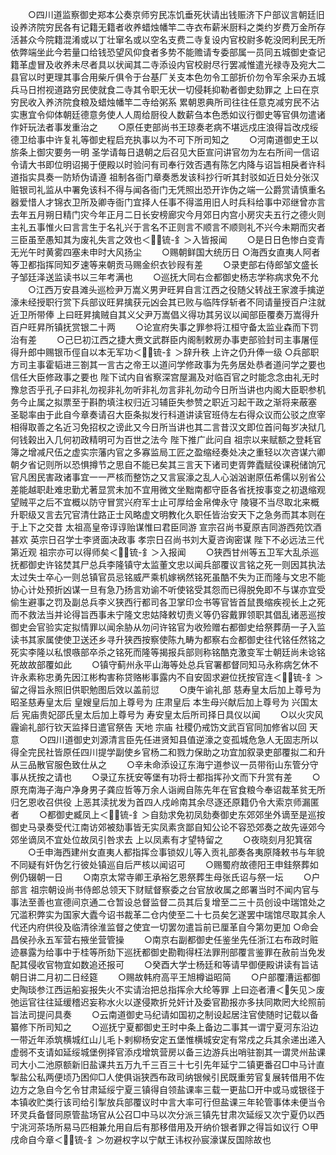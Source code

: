 <!-- { "loadSidebar": true } -->
　　○四川道监察御史郑本公奏京师穷民冻饥垂死状请出钱赈济下户部议言朝廷旧设养济院穷民各有记籍无籍者收养蜡烛幡竿二寺衣布薪米厨料之类约岁费万金所存活甚众今院籍混淆或以丁壮窜名或以空名支费二寺复设内官校尉多乾没罔利民无所依弊端坐此今若量口给钱恐望风仰食者多势不能赡请专委部属一员同五城御史查记籍革虚冒及收养未尽者具以状闻其二寺添设内官校尉尽行罢减惟遣光禄寺及宛大二县官以时更理其事合用柴斤俱令于台基厂关支本色勿令工部折价勿令军余采办五城兵马日拊视道路穷民使就食二寺其令职无状一切侵耗抑勒者御史劾罪之  上曰在京穷民收入养济院食粮及蜡烛幡竿二寺给粥系  累朝恩典所司往往任意克减穷民不沾实惠宜令仰体朝廷德意务使人人周给厨役人数薪刍本色悉如议行御史等官俱勿遣诸作奸玩法者事发重治之
　　○原任吏部尚书王琼奏老病不堪远戍庄浪得旨改戍绥德卫给事中许复礼等御史程启充执事以为不可下所司知之
　　○河南道御史王以旂条上御灾要务一明  圣学请每日退朝之后召见大臣宣问讲官勿为左右所间一信诏令请大书即位明诏揭于便殿以时验问有司奉行效否遇有陈乞内降与诏旨相戾者许科道指实具奏一防矫伪请遵  祖制各衙门章奏悉发该科抄行听其封驳如近日处分张汉赃银司礼监从中署免该科不得与闻各衙门无凭照出恐开诈伪之端一公爵赏请慎重名器爱惜人才锦衣卫所及卿寺衙门宜择人任事不得滥用旧人时兵科给事中邓继曾亦言去年五月朔日精门灾今年正月二日长安榜廊灾今月郊日内宫小房灾夫五行之德火则主礼五事惟火曰言言生于名礼兴于言名不正则言不顺言不顺则礼不兴今未期而灾者三臣虽至愚知其为废礼失言之效也＜锍-釒＞入皆报闻
　　○是日日色惨白变青无光午时黄雾四塞未申时大风扬尘
　　○赐朝鲜国大统历日
○海西女直夷人阿者等卫都指挥同知歹速等来朝贡马赐金织衣钞叚有差
　　○录吏部右侍郎邹文盛长子邹廷泽送监读书以三年考满也
　　○巡抚大同右佥都御史杨志学称病求免不允
　　○江西万安县滩头巡检尹万嵩义男尹旺昇自言江西之役随父转战王家渡手擒逆濠未经授职行赏下兵部议旺昇擒获元凶会其已败与临阵俘斩者不同请量授百户注就近卫所带俸  上曰旺昇擒贼自其义父尹万嵩倡义得功其另议以闻部臣覆奏万嵩得升百户旺昇所镇抚赏银二十两
　　○论宣府失事之罪参将江桓守备太监业森而下罚治有差
　　○己巳初江西之捷大赉文武群臣内阁制敕房办事吏部验封司主事屠俓得升郎中赐银币俓自以本无军功＜锍-釒＞辞升秩  上许之仍升俸一级
○兵部职方司主事霍韬进三劄其一言古之帝王以道问学修政事为先务居处恭者道问学之要也信任大臣修政事之要也  陛下试内自省察深宫屋漏及对临百官之时能念念由礼无时豫怠否乎孔子曰非礼勿视非礼勿听非礼勿言非礼勿动今日所当讲也内阁大臣职参机务今止属之拟票至于斟酌填注权归近习辅臣失参赞之职近习起干政之渐将来蔽塞  圣聪率由于此自今章奏请召大臣条拟发行科道讲读官班侍左右得众议而公驳之庶宰相得取善之名近习免招权之谤此又今日所当讲也其二言昔汉文即位首问每岁决狱几何钱榖出入几何初政精明可为百世之法今  陛下推广此问自  祖宗以来赋额之登耗官簿之增减尺伍之虚实宗藩内官之多寡监局工匠之盈缩经奏处决之重轻以次咨谋六卿朝夕省记则所以恐惧撙节之思自不能已矣其三言天下诸司吏胥弊蠹赋役课税储饷冗官凡困民害政诸事宜一一严核而整饬之又言宸濠之乱人心汹汹谢原伍希儒以别省公差能越职赴难忠勤尤著显赏未加不宜用微文坐黜南都守臣各省抚按事变之初退缩观望贼平之后不宜概以防守冒赏兴府军士止可厚给金帛俾永守  陵寝不当尽取北来概升职级又言去冗官清仕路正士风略虚文明教化久职任皆治安天下之急务而其本则在于上下之交昔  太祖高皇帝谆谆贻谋惟曰君臣同游  宣宗召尚书夏原吉同游西苑饮酒甚欢  英宗日召学士李贤面决政事  孝宗日召尚书刘大夏咨询密谋  陛下不必远法三代第近观  祖宗亦可以得师矣＜锍-釒＞入报闻
　　○狭西甘州等五卫军大乱杀巡抚都御史许铭焚其尸总兵李隆镇守太监董文忠以闻兵部覆议言铭之死一则因其执法太过失士卒心一则总镇官员忌铭威严乘机嫁祸然铭死虽酷不失为正而隆与文忠不能协心计处预折凶谋一旦有急乃扬言劝谕不听使铭受其怨而已得脱免即不与谋亦宜受偷生避事之罚及副总兵李义狭西行都司各卫掌印佥书等官皆首鼠畏缩疾视长上之死而不救法当并论得旨西事未宁隆文忠姑降敕切责义等仍容戴罪领职其倡乱诸恶巡按御史会官验实定拟情罪以闻余胁从勿问许铭官为收殓赠右都御史给祭葬荫一子入监读书其家属使使卫送还乡寻升狭西按察使陈九畴为都察右佥都御史往代铭任然铭之死实李隆以私恨嗾部卒杀之铭死而隆等揭报兵部则称铭酷克激变军士朝廷尚未谂铭死故故部覆如此
　　○镇守蓟州永平山海等处总兵官署都督同知马永称病乞休不许永素称忠勇先因江彬构害称贷赂彬事露内不自安固求避位抚按官连＜锍-釒＞留之得旨永照旧供职勉图后效以盖前愆
　　○庚午谕礼部  慈寿皇太后加上尊号为  昭圣慈寿皇太后  皇嫂皇后加上尊号为  庄肃皇后  本生母兴献后加上尊号为  兴国太后  宪庙贵妃邵氏皇太后加上尊号为  寿安皇太后所司择日具仪以闻
　　○以火灾风霾谕礼部行钦天监择日遣官祭告  天地  宗庙  社稷仍戒饬文武百官同加修省以回  天意
　　○四川道御史刘源清言臣先任进贤知县值逆濠之变孤城危急人无固志所以得全完民社皆原任四川提学副使乡官杨二和戮力保助之功宜加叙录吏部覆拟二和升从三品散官服色致仕从之
　　○辛未命添设辽东海宁道参议一员带衔山东管分守事从抚按之请也
　　○录辽东抚安等堡有功将士都指挥孙文而下升赏有差
　　○原充南海子海户净身男子龚应哲等万余人诣阙自陈先年在官食粮今奉诏裁革贫无所归乞恩收召供役  上恶其渎扰发为首四人戍岭南其余尽逐还原籍仍令大索京师漏匿者
　　○都御史臧凤上＜锍-釒＞自劾求免初凤劾奏御史东郊郊坐外谪至是巡按御史马录奏受代江南访郊被劾事皆无实凤素贪鄙自知公论不容恐郊奏之故先诬郊今郊坐谪凤不宜处位故凤引咎求去  上以凤素有才望特留之
　　○夜晓刻月犯箕宿
　　○壬申海西建州女直夷人都指挥佥事锁奴儿等入贡礼部奏各夷原降敕书与年貌不同疑有奸伪乞行彼处镇巡自后严核以闻诏可
　　○赐蜀府故德阳王申銈祭葬如例仍辍朝一日
　　○南京太常寺卿王承裕乞恩祭葬生母张氏诏与祭一坛
　　○户部言  祖宗朝设尚书侍郎总领天下财赋督察委之台官放收属之郎署当时不闻内官与事法至善也宣德间京通二仓暂设总督监督二员其后复增至二三十员创设中瑞馆处之冗滥积弊实为国家大蠹今诏书裁革二仓内使至二十七员矣乞遂罢中瑞馆尽取其余人代还内府供役及临清徐淮监督之使宜一切罢勿遣旨前已厘革自今第勿更加
○命会昌侯孙永五军营右掖坐营管操
　　○南京右副都御史任鉴坐先任浙江右布政时赃迹暴露为给事中于桂等所劾下巡抚都御史勘鞫得枉法罪刑部覆言鉴罪在赦前当免发配其侵收官物宜如数追还报可
　　○癸酉大学士杨廷和等请早御便殿讲读有旨诘朝日讲二月初二日经筵
　　○赐故韩府高平王旭樽谥昭简
　　○户部覆漕运都御史陶琰参江西运船妄报失火不实请治把总指挥佘大纶等罪  上曰迩者漕＜矢见＞废弛运官往往延缓稽迟妄称水火以遂侵欺折兑奸计及委官勘报亦多扶同欺罔大纶照前旨法司提问具奏
　　○云南道御史马纪请如国初之制设起居注官使随时记载以备纂修下所司知之
　　○巡抚宁夏都御史王时中条上备边二事其一谓宁夏河东沿边一带近年添筑横城红山儿毛卜剌柳杨安定五堡惟横城安定有常戍之兵其余递出递入虚弱不支请如延绥城堡例择官添戍增筑营房以备三边游兵出哨驻劄其一谓灵州盐课司大小二池原额新旧盐课共五万九千三百三十七引先年延宁二镇更番召□中马计直掣盐公私两便顷乃困仰□人使俱诣狭西布政司纳银候引民既重劳官复展转借用不佐边方之急自今乞令甘肃延绥宁夏三镇得自领盐课率三载一更盐□开中或马或银径于本镇收贮类行该司给引掣放兵部覆议时中言大率可行但盐课三年轮管事体未便当令环灵兵备督同原管盐场官从公召□中马以次分派三镇先甘肃次延绥又次宁夏仍以西宁洮河茶场所易马匹相兼允用自后有那移借用及开纳价银者罪之得旨如议行
○甲戌命自今章＜锍-釒＞勿避权字以宁献王讳权孙宸濠谋反国除故也

